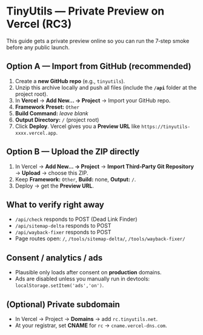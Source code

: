 # TinyUtils — Private Preview on Vercel (RC3)

This guide gets a private preview online so you can run the 7‑step smoke before any public launch.

## Option A — Import from GitHub (recommended)
1. Create a **new GitHub repo** (e.g., `tinyutils`).
2. Unzip this archive locally and push all files (include the **`/api`** folder at the project root).
3. In **Vercel** → **Add New… → Project** → Import your GitHub repo.
4. **Framework Preset:** `Other`
5. **Build Command:** *leave blank*
6. **Output Directory:** `/` (project root)
7. Click **Deploy**. Vercel gives you a **Preview URL** like `https://tinyutils-xxxx.vercel.app`.

## Option B — Upload the ZIP directly
1. In Vercel → **Add New… → Project** → **Import Third‑Party Git Repository** → **Upload** → choose this ZIP.
2. Keep **Framework:** `Other`, **Build:** none, **Output:** `/`.
3. Deploy → get the **Preview URL**.

## What to verify right away
- `/api/check` responds to POST (Dead Link Finder)
- `/api/sitemap-delta` responds to POST
- `/api/wayback-fixer` responds to POST
- Page routes open: `/`, `/tools/sitemap-delta/`, `/tools/wayback-fixer/`

## Consent / analytics / ads
- Plausible only loads after consent on **production** domains.
- Ads are disabled unless you manually run in devtools: `localStorage.setItem('ads','on')`.

## (Optional) Private subdomain
- In Vercel → Project → **Domains** → add `rc.tinyutils.net`.
- At your registrar, set **CNAME** for `rc` → `cname.vercel-dns.com`.